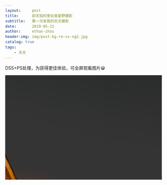 ```yaml
---
layout:     post
title:      前天拍的室女座星野摄影
subtitle:   第一次发我的天文摄影
date:       2019-05-21
author:     ethan-zhou
header-img: img/post-bg-re-vs-ng2.jpg
catalog: true
tags:
    - 天文
---
```


DSS+PS处理，为获得更佳体验，可全屏观看图片😀

![室女座](/img/室女座.jpg)
